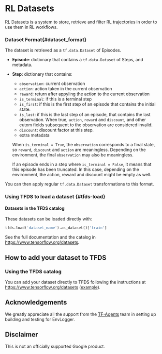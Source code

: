 # RL Datasets

RL Datasets is a system to store, retrieve and filter RL trajectories in order
to use them in RL workflows.

### Dataset Format{#dataset_format}

The dataset is retrieved as a `tf.data.Dataset` of Episodes.

*   **Episode**: dictionary that contains a `tf.data.Dataset` of Steps, and
    metadata.

*   **Step**: dictionary that contains:

    *   `observation`: current observation
    *   `action`: action taken in the current observation
    *   `reward`: return after appyling the action to the current observation
    *   `is_terminal`: if this is a terminal step
    *   `is_first`: if this is the first step of an episode that contains the
        initial state.
    *   `is_last`: if this is the last step of an episode, that contains the
        last observation. When true, `action`, `reward` and `discount`, and
        other cutom fields subsequent to the observation are considered invalid.
    *   `discount`: discount factor at this step.
    *   extra metadata

    When `is_terminal = True`, the `observation` corresponds to a final state,
    so `reward`, `discount` and `action` are meaningless. Depending on the
    environment, the final `observation` may also be meaningless.

    If an episode ends in a step where `is_terminal = False`, it means that this
    episode has been truncated. In this case, depending on the environment, the
    action, reward and discount might be empty as well.

You can then apply regular `tf.data.Dataset` transformations to this format.

### Using TFDS to load a dataset {#tfds-load}


#### Datasets in the TFDS catalog

These datasets can be loaded directly with:

```py
tfds.load('dataset_name').as_dataset()['train']
```

See the full documentation and the catalog in https://www.tensorflow.org/datasets.

## How to add your dataset to TFDS

### Using the TFDS catalog

You can add your dataset directly to TFDS
following the instructions at https://www.tensorflow.org/datasets ([example](http://github.com/tensorflow/datasets/tree/master/tensorflow_datasets/rl_unplugged/rlu_atari)).

## Acknowledgements

We greatly appreciate all the support from the
[TF-Agents](https://github.com/tensorflow/agents) team in setting up building
and testing for EnvLogger.

## Disclaimer

This is not an officially supported Google product.
